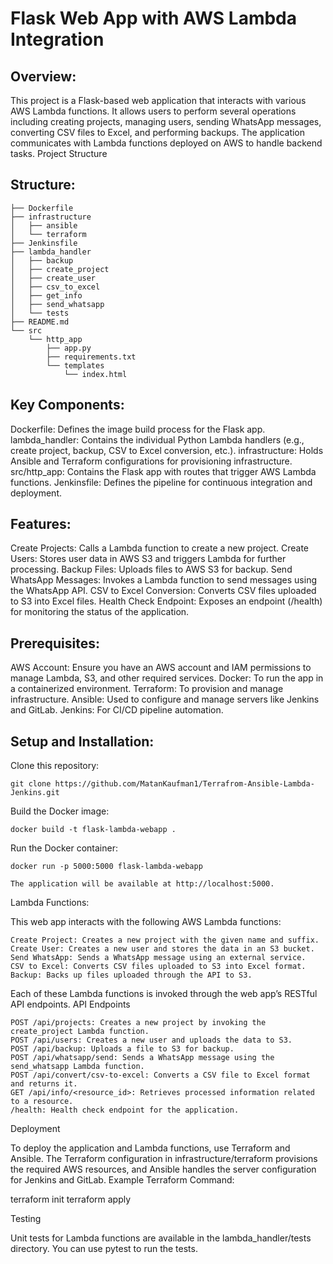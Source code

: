 # Flask Web App with AWS Lambda Integration

## Overview:

This project is a Flask-based web application that interacts with various AWS Lambda functions. It allows users to perform several operations including creating projects, managing users, sending WhatsApp messages, converting CSV files to Excel, and performing backups. The application communicates with Lambda functions deployed on AWS to handle backend tasks.
Project Structure

## Structure:

    ├── Dockerfile
    ├── infrastructure
    │   ├── ansible
    │   └── terraform
    ├── Jenkinsfile
    ├── lambda_handler
    │   ├── backup
    │   ├── create_project
    │   ├── create_user
    │   ├── csv_to_excel
    │   ├── get_info
    │   ├── send_whatsapp
    │   └── tests
    ├── README.md
    └── src
        └── http_app
            ├── app.py
            ├── requirements.txt
            └── templates
                └── index.html

## Key Components:

Dockerfile: Defines the image build process for the Flask app.
lambda_handler: Contains the individual Python Lambda handlers (e.g., create project, backup, CSV to Excel conversion, etc.).
infrastructure: Holds Ansible and Terraform configurations for provisioning infrastructure.
src/http_app: Contains the Flask app with routes that trigger AWS Lambda functions.
Jenkinsfile: Defines the pipeline for continuous integration and deployment.

## Features:

Create Projects: Calls a Lambda function to create a new project.
Create Users: Stores user data in AWS S3 and triggers Lambda for further processing.
Backup Files: Uploads files to AWS S3 for backup.
Send WhatsApp Messages: Invokes a Lambda function to send messages using the WhatsApp API.
CSV to Excel Conversion: Converts CSV files uploaded to S3 into Excel files.
Health Check Endpoint: Exposes an endpoint (/health) for monitoring the status of the application.

## Prerequisites:

AWS Account: Ensure you have an AWS account and IAM permissions to manage Lambda, S3, and other required services.
Docker: To run the app in a containerized environment.
Terraform: To provision and manage infrastructure.
Ansible: Used to configure and manage servers like Jenkins and GitLab.
Jenkins: For CI/CD pipeline automation.

## Setup and Installation:

Clone this repository:

    git clone https://github.com/MatanKaufman1/Terrafrom-Ansible-Lambda-Jenkins.git

Build the Docker image:

    docker build -t flask-lambda-webapp .

Run the Docker container:

    docker run -p 5000:5000 flask-lambda-webapp

    The application will be available at http://localhost:5000.

Lambda Functions:

This web app interacts with the following AWS Lambda functions:

    Create Project: Creates a new project with the given name and suffix.
    Create User: Creates a new user and stores the data in an S3 bucket.
    Send WhatsApp: Sends a WhatsApp message using an external service.
    CSV to Excel: Converts CSV files uploaded to S3 into Excel format.
    Backup: Backs up files uploaded through the API to S3.

Each of these Lambda functions is invoked through the web app’s RESTful API endpoints.
API Endpoints

    POST /api/projects: Creates a new project by invoking the create_project Lambda function.
    POST /api/users: Creates a new user and uploads the data to S3.
    POST /api/backup: Uploads a file to S3 for backup.
    POST /api/whatsapp/send: Sends a WhatsApp message using the send_whatsapp Lambda function.
    POST /api/convert/csv-to-excel: Converts a CSV file to Excel format and returns it.
    GET /api/info/<resource_id>: Retrieves processed information related to a resource.
    /health: Health check endpoint for the application.

Deployment

To deploy the application and Lambda functions, use Terraform and Ansible. The Terraform configuration in infrastructure/terraform provisions the required AWS resources, and Ansible handles the server configuration for Jenkins and GitLab.
Example Terraform Command:

terraform init
terraform apply

Testing

Unit tests for Lambda functions are available in the lambda_handler/tests directory. You can use pytest to run the tests.
